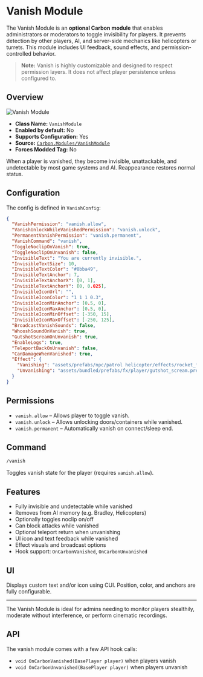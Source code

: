 # Vanish Module

The Vanish Module is an **optional Carbon module** that enables administrators or moderators to toggle invisibility for
players. It prevents detection by other players, AI, and server-side mechanics like helicopters or turrets. This module
includes UI feedback, sound effects, and permission-controlled behavior.

> **Note:** Vanish is highly customizable and designed to respect permission layers. It does not affect player
> persistence unless configured to.

## Overview

![Vanish Module](/misc/vanish_a.webp)

- **Class Name:** `VanishModule`
- **Enabled by default:** No
- **Supports Configuration:** Yes
- **Source:** [`Carbon.Modules/VanishModule`](https://github.com/CarbonCommunity/Carbon.Modules/tree/develop/src/VanishModule)
- **Forces Modded Tag:** No

When a player is vanished, they become invisible, unattackable, and undetectable by most game systems and AI.
Reappearance restores normal status.

## Configuration

The config is defined in `VanishConfig`:

```json
{
  "VanishPermission": "vanish.allow",
  "VanishUnlockWhileVanishedPermission": "vanish.unlock",
  "PermanentVanishPermission": "vanish.permanent",
  "VanishCommand": "vanish",
  "ToggleNoclipOnVanish": true,
  "ToggleNoclipOnUnvanish": false,
  "InvisibleText": "You are currently invisible.",
  "InvisibleTextSize": 10,
  "InvisibleTextColor": "#8bba49",
  "InvisibleTextAnchor": 7,
  "InvisibleTextAnchorX": [0, 1],
  "InvisibleTextAnchorY": [0, 0.025],
  "InvisibleIconUrl": "",
  "InvisibleIconColor": "1 1 1 0.3",
  "InvisibleIconMinAnchor": [0.5, 0],
  "InvisibleIconMaxAnchor": [0.5, 0],
  "InvisibleIconMinOffset": [-350, 15],
  "InvisibleIconMaxOffset": [-250, 125],
  "BroadcastVanishSounds": false,
  "WhooshSoundOnVanish": true,
  "GutshotScreamOnUnvanish": true,
  "EnableLogs": true,
  "TeleportBackOnUnvanish": false,
  "CanDamageWhenVanished": true,
  "Effect": {
    "Vanishing": "assets/prefabs/npc/patrol helicopter/effects/rocket_fire.prefab",
    "Unvanishing": "assets/bundled/prefabs/fx/player/gutshot_scream.prefab"
  }
}
```

## Permissions

- `vanish.allow` – Allows player to toggle vanish.
- `vanish.unlock` – Allows unlocking doors/containers while vanished.
- `vanish.permanent` – Automatically vanish on connect/sleep end.

## Command

```bash
/vanish
```

Toggles vanish state for the player (requires `vanish.allow`).

## Features

- Fully invisible and undetectable while vanished
- Removes from AI memory (e.g. Bradley, Helicopters)
- Optionally toggles noclip on/off
- Can block attacks while vanished
- Optional teleport return when unvanishing
- UI icon and text feedback while vanished
- Effect visuals and broadcast options
- Hook support: `OnCarbonVanished`, `OnCarbonUnvanished`

## UI

Displays custom text and/or icon using CUI. Position, color, and anchors are fully configurable.

---

The Vanish Module is ideal for admins needing to monitor players stealthily, moderate without interference, or perform
cinematic recordings.


## API
The vanish module comes with a few API hook calls:

- `void OnCarbonVanished(BasePlayer player)` when players vanish
- `void OnCarbonUnvanished(BasePlayer player)` when players unvanish